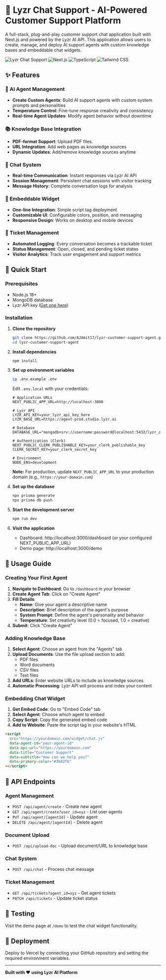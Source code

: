 # 🧠 Lyzr Chat Support - AI-Powered Customer Support Platform

A full-stack, plug-and-play customer support chat application built with Next.js and powered by the Lyzr AI API. This application allows users to create, manage, and deploy AI support agents with custom knowledge bases and embeddable chat widgets.

![Lyzr Chat Support](https://img.shields.io/badge/Powered%20by-Lyzr%20AI-blue)
![Next.js](https://img.shields.io/badge/Next.js-15.4.5-black)
![TypeScript](https://img.shields.io/badge/TypeScript-5.0-blue)
![Tailwind CSS](https://img.shields.io/badge/Tailwind%20CSS-4.0-38B2AC)

## ✨ Features

### 🤖 AI Agent Management
- **Create Custom Agents**: Build AI support agents with custom system prompts and personalities
- **Temperature Control**: Fine-tune response creativity and consistency
- **Real-time Agent Updates**: Modify agent behavior without downtime

### 📚 Knowledge Base Integration
- **PDF-format Support**: Upload PDF files.
- **URL Integration**: Add web pages as knowledge sources
- **Dynamic Updates**: Add/remove knowledge sources anytime

### 💬 Chat System
- **Real-time Communication**: Instant responses via Lyzr AI API
- **Session Management**: Persistent chat sessions with visitor tracking
- **Message History**: Complete conversation logs for analysis

### 🔌 Embeddable Widget
- **One-line Integration**: Simple script tag deployment
- **Customizable UI**: Configurable colors, position, and messaging
- **Responsive Design**: Works on desktop and mobile devices

### 🎫 Ticket Management
- **Automated Logging**: Every conversation becomes a trackable ticket
- **Status Management**: Open, closed, and pending ticket states
- **Visitor Analytics**: Track user engagement and support metrics

## 🚀 Quick Start

### Prerequisites
- Node.js 18+ 
- MongoDB database
- Lyzr API key ([Get one here](https://studio.lyzr.ai/))

### Installation

1. **Clone the repository**
   ```bash
   git clone https://github.com/AJAmit17/lyzr-customer-support-agent.git
   cd lyzr-customer-support-agent
   ```

2. **Install dependencies**
   ```bash
   npm install
   ```

3. **Set up environment variables**
   ```bash
   cp .env.example .env
   ```
   
   Edit `.env.local` with your credentials:
   ```env
   # Application URLs
   NEXT_PUBLIC_APP_URL=http://localhost:3000
   
   # Lyzr API
   LYZR_API_KEY=your_lyzr_api_key_here
   LYZR_BASE_URL=https://agent-prod.studio.lyzr.ai
   
   # Database
   DATABASE_URL="mongodb+srv://username:password@localhost:5432/lyzr_chat_support"
   
   # Authentication (Clerk)
   NEXT_PUBLIC_CLERK_PUBLISHABLE_KEY=your_clerk_publishable_key
   CLERK_SECRET_KEY=your_clerk_secret_key
   
   # Environment
   NODE_ENV=development
   ```

   **Note:** For production, update `NEXT_PUBLIC_APP_URL` to your production domain (e.g., `https://your-domain.com`)

4. **Set up the database**
   ```bash
   npx prisma generate
   npx prisma db push
   ```

5. **Start the development server**
   ```bash
   npm run dev
   ```

6. **Visit the application**
   - Dashboard: http://localhost:3000/dashboard (or your configured NEXT_PUBLIC_APP_URL)
   - Demo page: http://localhost:3000/demo

## 📖 Usage Guide

### Creating Your First Agent

1. **Navigate to Dashboard**: Go to `/dashboard` in your browser
2. **Create Agent Tab**: Click on "Create Agent" 
3. **Fill Details**:
   - **Name**: Give your agent a descriptive name
   - **Description**: Brief description of the agent's purpose
   - **System Prompt**: Define the agent's personality and behavior
   - **Temperature**: Set creativity level (0.0 = focused, 1.0 = creative)
4. **Submit**: Click "Create Agent"

### Adding Knowledge Base

1. **Select Agent**: Choose an agent from the "Agents" tab
2. **Upload Documents**: Use the file upload section to add:
   - PDF files
   - Word documents
   - CSV files
   - Text files
3. **Add URLs**: Enter website URLs to include as knowledge sources
4. **Automatic Processing**: Lyzr API will process and index your content

### Embedding Chat Widget

1. **Get Embed Code**: Go to "Embed Code" tab
2. **Select Agent**: Choose which agent to embed
3. **Copy Script**: Copy the generated embed code
4. **Add to Website**: Paste the script tag in your website's HTML

```html
<script
  src="https://yourdomain.com/widget/chat.js"
  data-agent-id="your-agent-id"
  data-api-url="https://yourdomain.com"
  data-title="Customer Support"
  data-subtitle="How can we help you?"
  data-primary-color="#3b82f6"
></script>
```

## 🔌 API Endpoints

### Agent Management
- `POST /api/agent/create` - Create new agent
- `GET /api/agent/create?user_id=xyz` - List user agents
- `PUT /api/agent/[agentId]` - Update agent
- `DELETE /api/agent/[agentId]` - Delete agent

### Document Upload
- `POST /api/upload-doc` - Upload document/URL to knowledge base

### Chat System
- `POST /api/chat` - Process chat message

### Ticket Management
- `GET /api/tickets?agent_id=xyz` - Get agent tickets
- `PATCH /api/tickets` - Update ticket status

## 🧪 Testing

Visit the demo page at `/demo` to test the chat widget functionality.

## 🚀 Deployment

Deploy to Vercel by connecting your GitHub repository and setting the required environment variables.

---

**Built with ❤️ using Lyzr AI Platform**
